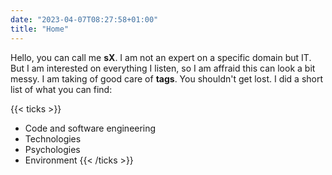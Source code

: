 ```yaml
---
date: "2023-04-07T08:27:58+01:00"
title: "Home"
---
```


Hello, you can call me **sX**. I am not an expert on a specific domain but IT. But I am interested on everything I listen, so I am affraid this can look a bit messy. I am taking of good care of **tags**. You shouldn't get lost. I did a short list of what you can find:

{{< ticks >}}
* Code and software engineering
* Technologies
* Psychologies
* Environment
{{< /ticks >}}
